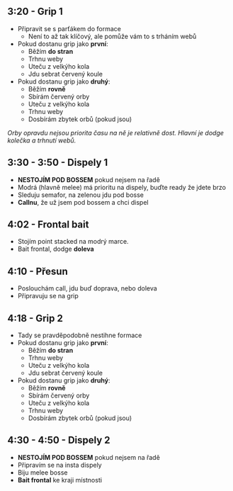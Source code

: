 ## 3:20 - Grip 1

- Připravit se s parťákem do formace
  - Není to až tak klíčový, ale pomůže vám to s trháním webů
- Pokud dostanu grip jako **první**:
  - Běžím **do stran**
  - Trhnu weby
  - Uteču z velkýho kola
  - Jdu sebrat červený koule
- Pokud dostanu grip jako **druhý**:
  - Běžím **rovně**
  - Sbírám červený orby
  - Uteču z velkýho kola
  - Trhnu weby
  - Dosbírám zbytek orbů (pokud jsou)

_Orby opravdu nejsou priorita času na ně je relativně dost. Hlavní je dodge
kolečka a trhnutí webů._

## 3:30 - 3:50 - Dispely 1

- **NESTOJÍM POD BOSSEM** pokud nejsem na řadě
- Modrá (hlavně melee) má prioritu na dispely, buďte ready že jdete brzo
- Sleduju semafor, na zelenou jdu pod bosse
- **Callnu**, že už jsem pod bossem a chci dispel

## 4:02 - Frontal bait

- Stojím point stacked na modrý marce.
- Bait frontal, dodge **doleva**

## 4:10 - Přesun

- Poslouchám call, jdu buď doprava, nebo doleva
- Připravuju se na grip

## 4:18 - Grip 2

- Tady se pravděpodobně nestihne formace
- Pokud dostanu grip jako **první**:
  - Běžím **do stran**
  - Trhnu weby
  - Uteču z velkýho kola
  - Jdu sebrat červený koule
- Pokud dostanu grip jako **druhý**:
  - Běžím **rovně**
  - Sbírám červený orby
  - Uteču z velkýho kola
  - Trhnu weby
  - Dosbírám zbytek orbů (pokud jsou)

## 4:30 - 4:50 - Dispely 2

- **NESTOJÍM POD BOSSEM** pokud nejsem na řadě
- Připravím se na insta dispely
- Biju melee bosse
- **Bait frontal** ke kraji místnosti
